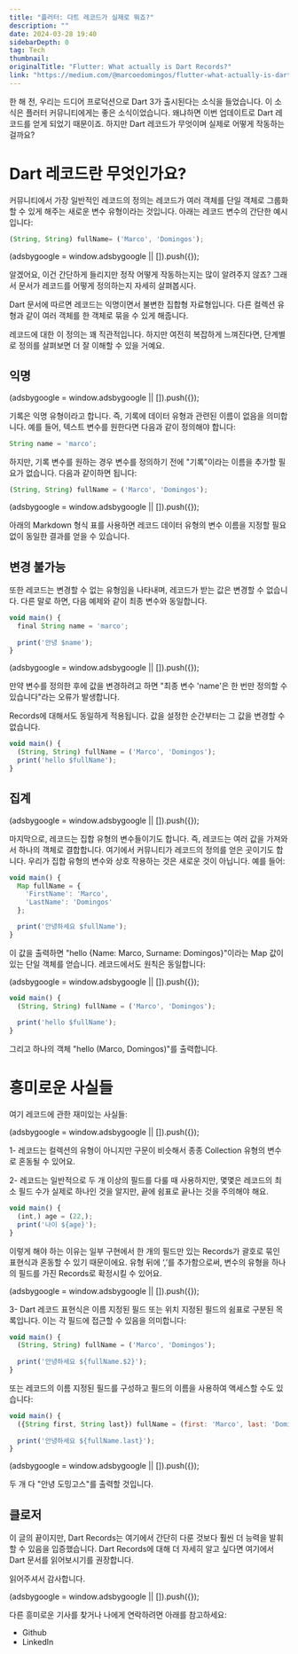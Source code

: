 ```yaml
---
title: "플러터: 다트 레코드가 실제로 뭐죠?"
description: ""
date: 2024-03-28 19:40
sidebarDepth: 0
tag: Tech
thumbnail: 
originalTitle: "Flutter: What actually is Dart Records?"
link: "https://medium.com/@marcoedomingos/flutter-what-actually-is-dart-records-1054aaab38ca"
---
```



한 해 전, 우리는 드디어 프로덕션으로 Dart 3가 출시된다는 소식을 들었습니다. 이 소식은 플러터 커뮤니티에게는 좋은 소식이었습니다. 왜냐하면 이번 업데이트로 Dart 레코드를 얻게 되었기 때문이죠. 하지만 Dart 레코드가 무엇이며 실제로 어떻게 작동하는 걸까요?

# Dart 레코드란 무엇인가요?

커뮤니티에서 가장 일반적인 레코드의 정의는 레코드가 여러 객체를 단일 객체로 그룹화할 수 있게 해주는 새로운 변수 유형이라는 것입니다. 아래는 레코드 변수의 간단한 예시입니다:

```js
(String, String) fullName= ('Marco', 'Domingos');
```  

<!-- ui-log 수평형 -->
<ins class="adsbygoogle"
  style="display:block"
  data-ad-client="ca-pub-4877378276818686"
  data-ad-slot="9743150776"
  data-ad-format="auto"
  data-full-width-responsive="true"></ins>
<component is="script">
(adsbygoogle = window.adsbygoogle || []).push({});
</component>

알겠어요, 이건 간단하게 들리지만 정작 어떻게 작동하는지는 많이 알려주지 않죠? 그래서 문서가 레코드를 어떻게 정의하는지 자세히 살펴봅시다.

Dart 문서에 따르면 레코드는 익명이면서 불변한 집합형 자료형입니다. 다른 컬렉션 유형과 같이 여러 객체를 한 객체로 묶을 수 있게 해줍니다.

레코드에 대한 이 정의는 꽤 직관적입니다. 하지만 여전히 복잡하게 느껴진다면, 단계별로 정의를 살펴보면 더 잘 이해할 수 있을 거예요.

## 익명

<!-- ui-log 수평형 -->
<ins class="adsbygoogle"
  style="display:block"
  data-ad-client="ca-pub-4877378276818686"
  data-ad-slot="9743150776"
  data-ad-format="auto"
  data-full-width-responsive="true"></ins>
<component is="script">
(adsbygoogle = window.adsbygoogle || []).push({});
</component>

기록은 익명 유형이라고 합니다. 즉, 기록에 데이터 유형과 관련된 이름이 없음을 의미합니다. 예를 들어, 텍스트 변수를 원한다면 다음과 같이 정의해야 합니다:

```js
String name = 'marco';
```

하지만, 기록 변수를 원하는 경우 변수를 정의하기 전에 "기록"이라는 이름을 추가할 필요가 없습니다. 다음과 같이하면 됩니다:

```js
(String, String) fullName = ('Marco', 'Domingos');
```

<!-- ui-log 수평형 -->
<ins class="adsbygoogle"
  style="display:block"
  data-ad-client="ca-pub-4877378276818686"
  data-ad-slot="9743150776"
  data-ad-format="auto"
  data-full-width-responsive="true"></ins>
<component is="script">
(adsbygoogle = window.adsbygoogle || []).push({});
</component>

아래의 Markdown 형식 표를 사용하면 레코드 데이터 유형의 변수 이름을 지정할 필요 없이 동일한 결과를 얻을 수 있습니다.

## 변경 불가능

또한 레코드는 변경할 수 없는 유형임을 나타내며, 레코드가 받는 값은 변경할 수 없습니다. 다른 말로 하면, 다음 예제와 같이 최종 변수와 동일합니다.

```js
void main() {
  final String name = 'marco';
  
  print('안녕 $name'); 
}
```

<!-- ui-log 수평형 -->
<ins class="adsbygoogle"
  style="display:block"
  data-ad-client="ca-pub-4877378276818686"
  data-ad-slot="9743150776"
  data-ad-format="auto"
  data-full-width-responsive="true"></ins>
<component is="script">
(adsbygoogle = window.adsbygoogle || []).push({});
</component>

만약 변수를 정의한 후에 값을 변경하려고 하면 "최종 변수 'name'은 한 번만 정의할 수 있습니다"라는 오류가 발생합니다.

Records에 대해서도 동일하게 적용됩니다. 값을 설정한 순간부터는 그 값을 변경할 수 없습니다.

```js
void main() {
  (String, String) fullName = ('Marco', 'Domingos');
  print('hello $fullName');
}
``` 

## 집계

<!-- ui-log 수평형 -->
<ins class="adsbygoogle"
  style="display:block"
  data-ad-client="ca-pub-4877378276818686"
  data-ad-slot="9743150776"
  data-ad-format="auto"
  data-full-width-responsive="true"></ins>
<component is="script">
(adsbygoogle = window.adsbygoogle || []).push({});
</component>

마지막으로, 레코드는 집합 유형의 변수들이기도 합니다. 즉, 레코드는 여러 값을 가져와서 하나의 객체로 결합합니다. 여기에서 커뮤니티가 레코드의 정의를 얻은 곳이기도 합니다. 우리가 집합 유형의 변수와 상호 작용하는 것은 새로운 것이 아닙니다. 예를 들어:

```js
void main() {
  Map fullName = {
    'FirstName': 'Marco',
    'LastName': 'Domingos'
  };
```

```js
  print('안녕하세요 $fullName');
}
```

이 값을 출력하면 "hello {Name: Marco, Surname: Domingos}"이라는 Map 값이 있는 단일 객체를 얻습니다. 레코드에서도 원칙은 동일합니다:

<!-- ui-log 수평형 -->
<ins class="adsbygoogle"
  style="display:block"
  data-ad-client="ca-pub-4877378276818686"
  data-ad-slot="9743150776"
  data-ad-format="auto"
  data-full-width-responsive="true"></ins>
<component is="script">
(adsbygoogle = window.adsbygoogle || []).push({});
</component>

```js
void main() {
  (String, String) fullName = ('Marco', 'Domingos');  
  
  print('hello $fullName');
}
```

그리고 하나의 객체 "hello (Marco, Domingos)"를 출력합니다.

# 흥미로운 사실들

여기 레코드에 관한 재미있는 사실들:

<!-- ui-log 수평형 -->
<ins class="adsbygoogle"
  style="display:block"
  data-ad-client="ca-pub-4877378276818686"
  data-ad-slot="9743150776"
  data-ad-format="auto"
  data-full-width-responsive="true"></ins>
<component is="script">
(adsbygoogle = window.adsbygoogle || []).push({});
</component>

1- 레코드는 컬렉션의 유형이 아니지만 구문이 비슷해서 종종 Collection 유형의 변수로 혼동될 수 있어요.

2- 레코드는 일반적으로 두 개 이상의 필드를 다룰 때 사용하지만, 몇몇은 레코드의 최소 필드 수가 실제로 하나인 것을 알지만, 끝에 쉼표로 끝나는 것을 주의해야 해요.

```js
void main() {
  (int,) age = (22,);
  print('나이 ${age}');
}
```

이렇게 해야 하는 이유는 일부 구현에서 한 개의 필드만 있는 Records가 괄호로 묶인 표현식과 혼동할 수 있기 때문이에요. 유형 뒤에 ‘,’를 추가함으로써, 변수의 유형을 하나의 필드를 가진 Records로 확정시킬 수 있어요.

<!-- ui-log 수평형 -->
<ins class="adsbygoogle"
  style="display:block"
  data-ad-client="ca-pub-4877378276818686"
  data-ad-slot="9743150776"
  data-ad-format="auto"
  data-full-width-responsive="true"></ins>
<component is="script">
(adsbygoogle = window.adsbygoogle || []).push({});
</component>

3- Dart 레코드 표현식은 이름 지정된 필드 또는 위치 지정된 필드의 쉼표로 구분된 목록입니다. 이는 각 필드에 접근할 수 있음을 의미합니다:

```js
void main() {
  (String, String) fullName = ('Marco', 'Domingos');  
  
  print('안녕하세요 ${fullName.$2}');
}
```

또는 레코드의 이름 지정된 필드를 구성하고 필드의 이름을 사용하여 액세스할 수도 있습니다:

```js
void main() {
  ({String first, String last}) fullName = (first: 'Marco', last: 'Domingos');  
  
  print('안녕하세요 ${fullName.last}');
}
```

<!-- ui-log 수평형 -->
<ins class="adsbygoogle"
  style="display:block"
  data-ad-client="ca-pub-4877378276818686"
  data-ad-slot="9743150776"
  data-ad-format="auto"
  data-full-width-responsive="true"></ins>
<component is="script">
(adsbygoogle = window.adsbygoogle || []).push({});
</component>

두 개 다 "안녕 도밍고스"를 출력할 것입니다.

## 클로저

이 글의 끝이지만, Dart Records는 여기에서 간단히 다룬 것보다 훨씬 더 능력을 발휘할 수 있음을 입증했습니다. Dart Records에 대해 더 자세히 알고 싶다면 여기에서 Dart 문서를 읽어보시기를 권장합니다.

읽어주셔서 감사합니다.

<!-- ui-log 수평형 -->
<ins class="adsbygoogle"
  style="display:block"
  data-ad-client="ca-pub-4877378276818686"
  data-ad-slot="9743150776"
  data-ad-format="auto"
  data-full-width-responsive="true"></ins>
<component is="script">
(adsbygoogle = window.adsbygoogle || []).push({});
</component>

다른 흥미로운 기사를 찾거나 나에게 연락하려면 아래를 참고하세요:

- Github
- LinkedIn